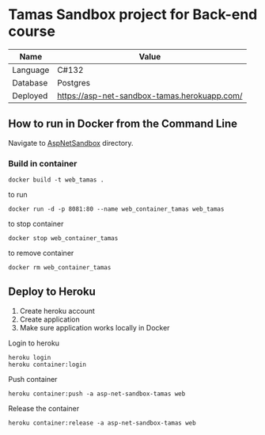 ﻿# Tamas Sandbox project for Back-end course

Name | Value
--- | ---
Language | C#132
Database | Postgres
Deployed | https://asp-net-sandbox-tamas.herokuapp.com/

## How to run in Docker from the Command Line

Navigate to [AspNetSandbox](AspNetSandbox) directory.

### Build in container
```
docker build -t web_tamas .
```

to run

```
docker run -d -p 8081:80 --name web_container_tamas web_tamas
```

to stop container
```
docker stop web_container_tamas
```

to remove container
```
docker rm web_container_tamas
```

## Deploy to Heroku

1. Create heroku account
2. Create application
3. Make sure application works locally in Docker


Login to heroku
```
heroku login
heroku container:login
```

Push container
```
heroku container:push -a asp-net-sandbox-tamas web
```

Release the container
```
heroku container:release -a asp-net-sandbox-tamas web
```